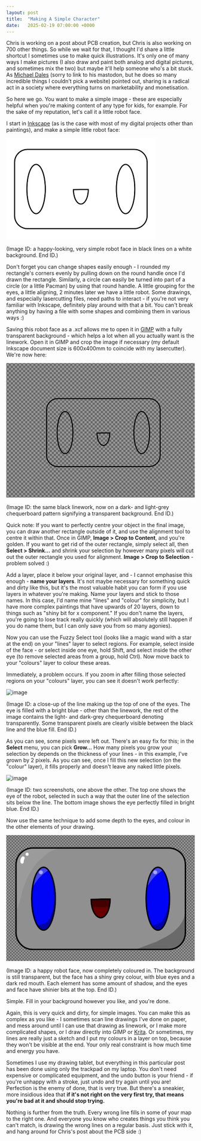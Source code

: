 ```yaml
---
layout: post
title:  "Making A Simple Character"
date:   2025-02-19 07:00:00 +0000
---
```

Chris is working on a post about PCB creation, but Chris is also working on 700 other things. So while we wait for that, I thought I'd share a little shortcut I sometimes use to make quick illustrations. It's only one of many ways I make pictures (I also draw and paint both analog and digital pictures, and sometimes mix the two) but maybe it'll help someone who's a bit stuck. As [Michael Dales](https://mastodon.me.uk/@michael@mynameismwd.org) (sorry to link to his mastodon, but he does so many incredible things I couldn't pick a website) pointed out, sharing is a radical act in a society where everything turns on marketability and monetisation.

So here we go. You want to make a simple image - these are especially helpful when you're making content of any type for kids, for example. For the sake of my reputation, let's call it a little robot face.

I start in [Inkscape](https://inkscape.org/) (as is the case with most of my digital projects other than paintings), and make a simple little robot face:

![image](https://github.com/STEAMengineers/STEAMengineers.github.io/blob/main/assets/images/for%20blog%20posts/robot%20face.png?raw=true)

(Image ID: a happy-looking, very simple robot face in black lines on a white background. End ID.)

Don't forget you can change shapes easily enough - I rounded my rectangle's corners evenly by pulling down on the round handle once I'd drawn the rectangle. Similarly, a circle can easily be turned into part of a circle (or a little Pacman) by using that round handle. A little grouping for the eyes, a little aligning, 2 minutes later we have a little robot. Some drawings, and especially lasercutting files, need paths to interact - if you're not very familiar with Inkscape, definitely play around with that a bit. You can't break anything by having a file with some shapes and combining them in various ways :)

Saving this robot face as a .xcf allows me to open it in [GIMP](https://www.gimp.org/) with a fully transparent background - which helps a lot when all you actually want is the linework. Open it in GIMP and crop the image if necessary (my default Inkscape document size is 600x400mm to coincide with my lasercutter). We're now here:

![image](https://github.com/STEAMengineers/STEAMengineers.github.io/blob/main/assets/images/for%20blog%20posts/robot%20face%20transp%20bg.png?raw=true)

(Image ID: the same black linework, now on a dark- and light-grey chequerboard pattern signifying a transparent background. End ID.)

Quick note: If you want to perfectly centre your object in the final image, you can draw another rectangle outside of it, and use the alignment tool to centre it within that. Once in GIMP, **Image &gt; Crop to Content**, and you're golden. If you want to get rid of the outer rectangle, simply select all, then **Select &gt; Shrink...** and shrink your selection by however many pixels will cut out the outer rectangle you used for alignment. **Image &gt; Crop to Selection** - problem solved :)

Add a layer, place it below your original layer, and - I cannot emphasise this enough - **name your layers**. It's not maybe necessary for something quick and dirty like this, but it's the most valuable habit you can form if you use layers in whatever you're making. Name your layers and stick to those names. In this case, I'd name mine "lines" and "colour" for simplicity, but I have more complex paintings that have upwards of 20 layers, down to things such as "shiny bit for x component." If you don't name the layers, you're going to lose track really quickly (which will absolutely still happen if you do name them, but I can only save you from so many agonies).

Now you can use the Fuzzy Select tool (looks like a magic wand with a star at the end) on your "lines" layer to select regions. For example, select inside of the face - or select inside one eye, hold Shift, and select inside the other eye (to remove selected areas from a group, hold Ctrl). Now move back to your "colours" layer to colour these areas.

Immediately, a problem occurs. If you zoom in after filling those selected regions on your "colours" layer, you can see it doesn't work perfectly:

![image](https://github.com/user-attachments/assets/60eabf7e-6a96-42a2-b32d-55dd8e1c478a)

(Image ID: a close-up of the line making up the top of one of the eyes. The eye is filled with a bright blue - other than the linework, the rest of the image contains the light- and dark-grey chequerboard denoting transparently. Some transparent pixels are clearly visible between the black line and the blue fill. End ID.)

As you can see, some pixels were left out. There's an easy fix for this; in the **Select** menu, you can pick **Grow...** How many pixels you grow your selection by depends on the thickness of your lines - in this example, I've grown by 2 pixels. As you can see, once I fill this new selection (on the "colour" layer), it fills properly and doesn't leave any naked little pixels.

![image](https://github.com/user-attachments/assets/31d1b9ea-8e76-482c-9693-4c631f0171d2)

(Image ID: two screenshots, one above the other. The top one shows the eye of the robot, selected in such a way that the outer line of the selection sits below the line. The bottom image shows the eye perfectly filled in bright blue. End ID.)

Now use the same technique to add some depth to the eyes, and colour in the other elements of your drawing. 

![image](https://github.com/STEAMengineers/STEAMengineers.github.io/blob/main/assets/images/for%20blog%20posts/robot%20face%20coloured.png?raw=true)

(Image ID: a happy robot face, now completely coloured in. The background is still transparent, but the face has a shiny grey colour, with blue eyes and a dark red mouth. Each element has some amount of shadow, and the eyes and face have shinier bits at the top. End ID.)

Simple. Fill in your background however you like, and you're done. 

Again, this is very quick and dirty, for simple images. You can make this as complex as you like - I sometimes scan line drawings I've done on paper, and mess around until I can use that drawing as linework, or I make more complicated shapes, or I draw directly into GIMP or [Krita](https://krita.org/en/). Or sometimes, my lines are really just a sketch and I put my colours in a layer on top, because they won't be visible at the end. Your only real constraint is how much time and energy you have.

Sometimes I use my drawing tablet, but everything in this particular post has been done using only the trackpad on my laptop. You don't need expensive or complicated equipment, and the undo button is your friend - if you're unhappy with a stroke, just undo and try again until you are! Perfection is the enemy of done, that is very true. But there's a sneakier, more insidious idea that **if it's not right on the very first try, that means you're bad at it and should stop trying.**

Nothing is further from the truth. Every wrong line fills in some of your map to the right one. And everyone you know who creates things you think you can't match, is drawing the wrong lines on a regular basis. Just stick with it, and hang around for Chris's post about the PCB side :)

